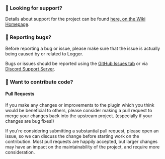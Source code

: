 ### 💬 Looking for support?

Details about support for the project can be found [here, on the Wiki Homepage](https://prism3.gitbook.io/logger/).

### 🐛 Reporting bugs?

Before reporting a bug or issue, please make sure that the issue is actually being caused by or related to Logger.

Bugs or issues should be reported using the [GitHub Issues tab](https://github.com/ExceptedPrism3/Logger/issues) or via [Discord Support Server](https://discord.gg/MfR5mcpVfX).

### 📝 Want to contribute code?
#### Pull Requests
If you make any changes or improvements to the plugin which you think would be beneficial to others, please consider making a pull request to merge your changes back into the upstream project. (especially if your changes are bug fixes!)

If you're considering submitting a substantial pull request, please open an issue, so we can discuss the change before starting work on the contribution. Most pull requests are happily accepted, but larger changes may have an impact on the maintainability of the project, and require more consideration.